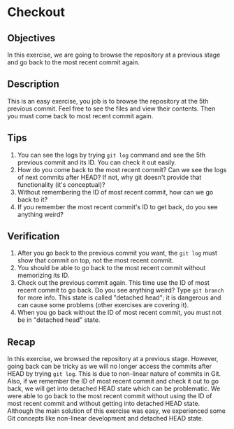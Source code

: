 # Checkout

## Objectives
In this exercise, we are going to browse the repository at a previous stage and go back to the most recent commit again.

## Description
This is an easy exercise, you job is to browse the repository at the 5th previous commit. Feel free to see the files and view their contents. Then you must come back to most recent commit again.

## Tips
1. You can see the logs by trying `git log` command and see the 5th previous commit and its ID. You can check it out easily.
2. How do you come back to the most recent commit? Can we see the logs of next commits after HEAD? If not, why git doesn't provide that functionality (it's conceptual)?
3. Without remembering the ID of most recent commit, how can we go back to it?
4. If you remember the most recent commit's ID to get back, do you see anything weird?

## Verification
1. After you go back to the previous commit you want, the `git log` must show that commit on top, not the most recent commit.
2. You should be able to go back to the most recent commit without memorizing its ID.
3. Check out the previous commit again. This time use the ID of most recent commit to go back. Do you see anything weird? Type `git branch` for more info. This state is called "detached head"; it is dangerous and can cause some problems (other exercises are covering it).
4. When you go back without the ID of most recent commit, you must not be in "detached head" state.

## Recap
In this exercise, we browsed the repository at a previous stage. However, going back can be tricky as we will no longer access the commits after HEAD by trying `git log`. This is due to non-linear nature of commits in Git.
Also, if we remember the ID of most recent commit and check it out to go back, we will get into detached HEAD state which can be problematic. We were able to go back to the most recent commit without using the ID of most recent commit and without getting into detached HEAD state.
Although the main solution of this exercise was easy, we experienced some Git concepts like non-linear development and detached HEAD state.
